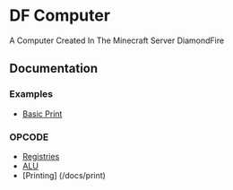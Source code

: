 # DF Computer

A Computer Created In The Minecraft Server DiamondFire

## Documentation

### Examples

- [Basic Print](/docs/examples/basic_print)

### OPCODE

- [Registries](/docs/registry)
- [ALU](/docs/alu)
- [Printing] (/docs/print)
